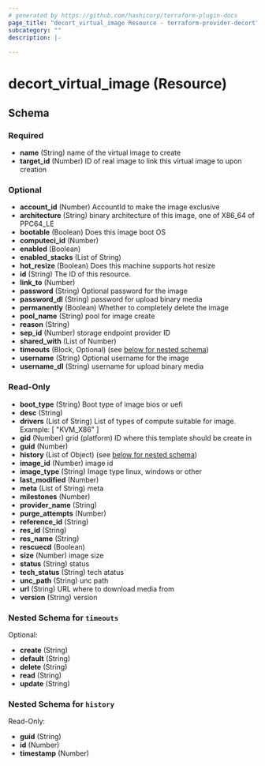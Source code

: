 ```yaml
---
# generated by https://github.com/hashicorp/terraform-plugin-docs
page_title: "decort_virtual_image Resource - terraform-provider-decort"
subcategory: ""
description: |-
  
---
```


# decort_virtual_image (Resource)





<!-- schema generated by tfplugindocs -->
## Schema

### Required

- **name** (String) name of the virtual image to create
- **target_id** (Number) ID of real image to link this virtual image to upon creation

### Optional

- **account_id** (Number) AccountId to make the image exclusive
- **architecture** (String) binary architecture of this image, one of X86_64 of PPC64_LE
- **bootable** (Boolean) Does this image boot OS
- **computeci_id** (Number)
- **enabled** (Boolean)
- **enabled_stacks** (List of String)
- **hot_resize** (Boolean) Does this machine supports hot resize
- **id** (String) The ID of this resource.
- **link_to** (Number)
- **password** (String) Optional password for the image
- **password_dl** (String) password for upload binary media
- **permanently** (Boolean) Whether to completely delete the image
- **pool_name** (String) pool for image create
- **reason** (String)
- **sep_id** (Number) storage endpoint provider ID
- **shared_with** (List of Number)
- **timeouts** (Block, Optional) (see [below for nested schema](#nestedblock--timeouts))
- **username** (String) Optional username for the image
- **username_dl** (String) username for upload binary media

### Read-Only

- **boot_type** (String) Boot type of image bios or uefi
- **desc** (String)
- **drivers** (List of String) List of types of compute suitable for image. Example: [ "KVM_X86" ]
- **gid** (Number) grid (platform) ID where this template should be create in
- **guid** (Number)
- **history** (List of Object) (see [below for nested schema](#nestedatt--history))
- **image_id** (Number) image id
- **image_type** (String) Image type linux, windows or other
- **last_modified** (Number)
- **meta** (List of String) meta
- **milestones** (Number)
- **provider_name** (String)
- **purge_attempts** (Number)
- **reference_id** (String)
- **res_id** (String)
- **res_name** (String)
- **rescuecd** (Boolean)
- **size** (Number) image size
- **status** (String) status
- **tech_status** (String) tech atatus
- **unc_path** (String) unc path
- **url** (String) URL where to download media from
- **version** (String) version

<a id="nestedblock--timeouts"></a>
### Nested Schema for `timeouts`

Optional:

- **create** (String)
- **default** (String)
- **delete** (String)
- **read** (String)
- **update** (String)


<a id="nestedatt--history"></a>
### Nested Schema for `history`

Read-Only:

- **guid** (String)
- **id** (Number)
- **timestamp** (Number)


